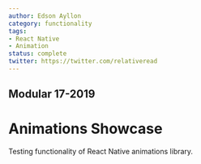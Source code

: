 ```yaml
---
author: Edson Ayllon
category: functionality
tags:
- React Native
- Animation
status: complete
twitter: https://twitter.com/relativeread
---
```


## Modular 17-2019

# Animations Showcase

Testing functionality of React Native animations library. 
